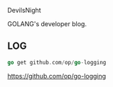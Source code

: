 DevilsNight

GOLANG's developer blog.


## LOG 

```go
go get github.com/op/go-logging
```
https://github.com/op/go-logging
